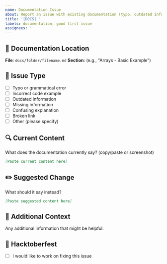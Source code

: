 ```yaml
---
name: Documentation Issue
about: Report an issue with existing documentation (typo, outdated info, etc.)
title: '[DOCS] '
labels: documentation, good first issue
assignees: ''
---
```


## 📄 Documentation Location
**File**: `docs/folder/filename.md`
**Section**: (e.g., "Arrays - Basic Example")

## 📝 Issue Type
- [ ] Typo or grammatical error
- [ ] Incorrect code example
- [ ] Outdated information
- [ ] Missing information
- [ ] Confusing explanation
- [ ] Broken link
- [ ] Other (please specify)

## 🔍 Current Content
What does the documentation currently say? (copy/paste or screenshot)

```markdown
[Paste current content here]
```

## ✏️ Suggested Change
What should it say instead?

```markdown
[Paste suggested content here]
```

## 📖 Additional Context
Any additional information that might be helpful.

## 🎃 Hacktoberfest
- [ ] I would like to work on fixing this issue
